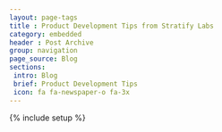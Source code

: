 ```yaml
---
layout: page-tags
title : Product Development Tips from Stratify Labs
category: embedded
header : Post Archive
group: navigation
page_source: Blog
sections:
 intro: Blog
 brief: Product Development Tips
 icon: fa fa-newspaper-o fa-3x
---
```

{% include setup %}
